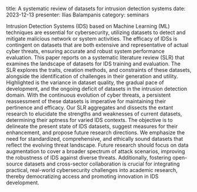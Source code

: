 title: A systematic review of datasets for intrusion detection systems
date: 2023-12-13
presenter: Ilias Balampanis
category: seminars

Intrusion Detection Systems (IDS) based on Machine Learning (ML)
techniques are essential for cybersecurity, utilizing datasets to
detect and mitigate malicious network or system activities.
The efficacy of IDSs is contingent on datasets that are both
extensive and representative of actual cyber threats, ensuring accurate
and robust system performance evaluation. This paper reports on a
systematic literature review (SLR) that examines the landscape of
datasets for IDS training and evaluation. The SLR explores the traits,
creation methods, and constraints of these datasets, alongside the
identification of challenges in their generation and utility. Highlighted
is the variance in dataset quality, the gradual pace of development,
and the ongoing deficit of datasets in the intrusion detection domain.
With the continuous evolution of cyber threats, a persistent reassessment
of these datasets is imperative for maintaining their pertinence and
efficacy. Our SLR aggregates and dissects the extant research to elucidate
the strengths and weaknesses of current datasets, determining their aptness
for varied IDS contexts. The objective is to delineate the present state of
IDS datasets, suggest measures for their enhancement, and propose future
research directions. We emphasize the need for standardized, comprehensive,
and ethically sound datasets that reflect the evolving threat landscape.
Future research should focus on data augmentation to cover a broader spectrum
of attack scenarios, improving the robustness of IDS against diverse threats.
Additionally, fostering open-source datasets and cross-sector collaboration
is crucial for integrating practical, real-world cybersecurity challenges
into academic research, thereby democratizing access and promoting innovation
in IDS development.